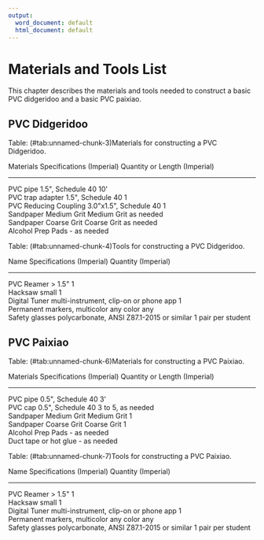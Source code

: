 ```yaml
---
output:
  word_document: default
  html_document: default
---
```


# Materials and Tools List

This chapter describes the materials and tools needed to construct a basic PVC didgeridoo and a basic PVC paixiao.

## PVC Didgeridoo




Table: (\#tab:unnamed-chunk-3)Materials for constructing a PVC Didgeridoo.

Materials               Specifications (Imperial)   Quantity or Length (Imperial) 
----------------------  --------------------------  ------------------------------
PVC pipe                1.5", Schedule 40           10'                           
PVC trap adapter        1.5", Schedule 40           1                             
PVC Reducing Coupling   3.0"x1.5", Schedule 40      1                             
Sandpaper	Medium Grit   Medium Grit                 as needed                     
Sandpaper	Coarse Grit   Coarse Grit                 as needed                     
Alcohol Prep Pads       -                           as needed                     


Table: (\#tab:unnamed-chunk-4)Tools for constructing a PVC Didgeridoo.

Name                            Specifications (Imperial)                   Quantity (Imperial) 
------------------------------  ------------------------------------------  --------------------
PVC Reamer                      > 1.5"                                      1                   
Hacksaw                         small                                       1                   
Digital Tuner                   multi-instrument, clip-on or phone app      1                   
Permanent markers, multicolor   any color                                   any                 
Safety glasses                  polycarbonate, ANSI Z87.1-2015 or similar   1 pair per student  

## PVC Paixiao



Table: (\#tab:unnamed-chunk-6)Materials for constructing a PVC Paixiao.

Materials               Specifications (Imperial)   Quantity or Length (Imperial) 
----------------------  --------------------------  ------------------------------
PVC pipe                0.5", Schedule 40           3'                            
PVC cap                 0.5", Schedule 40           3 to 5, as needed             
Sandpaper	Medium Grit   Medium Grit                 1                             
Sandpaper	Coarse Grit   Coarse Grit                 1                             
Alcohol Prep Pads       -                           as needed                     
Duct tape or hot glue   -                           as needed                     


Table: (\#tab:unnamed-chunk-7)Tools for constructing a PVC Paixiao.

Name                            Specifications (Imperial)                   Quantity (Imperial) 
------------------------------  ------------------------------------------  --------------------
PVC Reamer                      > 1.5"                                      1                   
Hacksaw                         small                                       1                   
Digital Tuner                   multi-instrument, clip-on or phone app      1                   
Permanent markers, multicolor   any color                                   any                 
Safety glasses                  polycarbonate, ANSI Z87.1-2015 or similar   1 pair per student  

